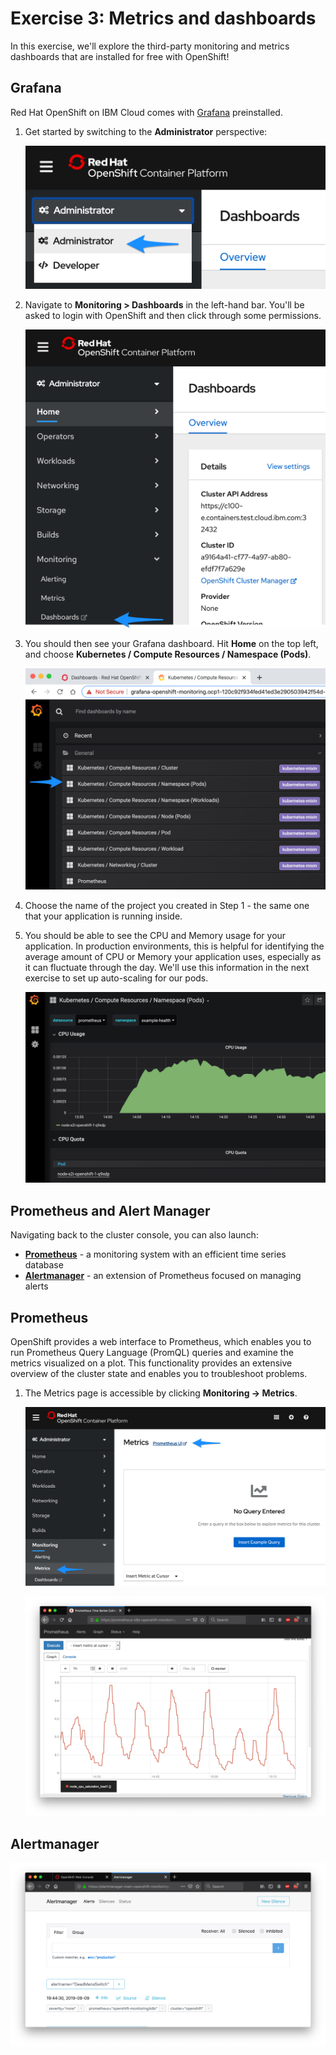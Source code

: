 # Exercise 3: Metrics and dashboards

In this exercise, we'll explore the third-party monitoring and metrics dashboards that are installed for free with OpenShift!

## Grafana

Red Hat OpenShift on IBM Cloud comes with [Grafana](https://grafana.com/) preinstalled.

1. Get started by switching to the **Administrator** perspective:

    ![Administrator Perspective](../assets/ocp43-adminview.png)

2. Navigate to **Monitoring > Dashboards** in the left-hand bar. You'll be asked to login with OpenShift and then click through some permissions.

    ![Monitoring Dashboards](../assets/ocp43-monitoring-dashboard.png)

3. You should then see your Grafana dashboard. Hit **Home** on the top left, and choose **Kubernetes / Compute Resources / Namespace (Pods)**.

    ![Grafana](../assets/ocp43-grafana.png)

4. Choose the name of the project you created in Step 1 - the same one that your application is running inside.

5. You should be able to see the CPU and Memory usage for your application. In production environments, this is helpful for identifying the average amount of CPU or Memory your application uses, especially as it can fluctuate through the day. We'll use this information in the next exercise to set up auto-scaling for our pods.

    ![Grafana also project](../assets/ocp43-grafana-cpu.png)

## Prometheus and Alert Manager

Navigating back to the cluster console, you can also launch:

* [**Prometheus**](https://prometheus.io/) - a monitoring system with an efficient time series database
* [**Alertmanager**](https://prometheus.io/docs/alerting/alertmanager/) - an extension of Prometheus focused on managing alerts

## Prometheus

OpenShift provides a web interface to Prometheus, which enables you to run Prometheus Query Language \(PromQL\) queries and examine the metrics visualized on a plot. This functionality provides an extensive overview of the cluster state and enables you to troubleshoot problems.

1. The Metrics page is accessible by clicking **Monitoring → Metrics**.

    ![Metrics, Alerts and Dashboards](../assets/ocp43-monitoring-prometheus.png)

    ![Prometheus](../assets/prometheus-time-series.png)

## Alertmanager

![Alert Manager](../assets/alert-manager.png)

